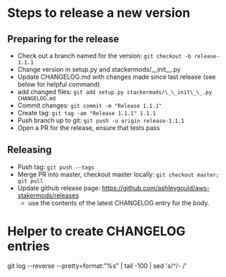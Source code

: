 # Steps to release a new version

## Preparing for the release

- Check out a branch named for the version: `git checkout -b release-1.1.1`
- Change version in setup.py and stackermods/\_\_init\_\_.py
- Update CHANGELOG.md with changes made since last release (see below for helpful
  command)
- add changed files: `git add setup.py stackermods/\_\_init\_\_.py CHANGELOG.md`
- Commit changes: `git commit -m "Release 1.1.1"`
- Create tag: `git tag -am "Release 1.1.1" 1.1.1`
- Push branch up to git: `git push -u origin release-1.1.1`
- Open a PR for the release, ensure that tests pass

## Releasing

- Push tag: `git push --tags`
- Merge PR into master, checkout master locally: `git checkout master; git pull`
- Update github release page: https://github.com/ashleygould/aws-stakermods/releases
  - use the contents of the latest CHANGELOG entry for the body.

# Helper to create CHANGELOG entries
git log --reverse --pretty=format:"%s" | tail -100 | sed 's/^/- /'

